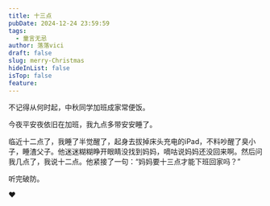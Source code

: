 ```yaml
---
title: 十三点
pubDate: 2024-12-24 23:59:59
tags:
  - 童言无忌
author: 落落vici
draft: false
slug: merry-Christmas
hideInList: false
isTop: false
feature:
---
```

不记得从何时起，中秋同学加班成家常便饭。

今夜平安夜依旧在加班，我九点多带安安睡了。

临近十二点了，我睡了半觉醒了，起身去拔掉床头充电的iPad，不料吵醒了臭小子，睡渣父子。他迷迷糊糊睁开眼睛没找到妈妈，嘀咕说妈妈还没回来啊。然后问我几点了，我说十二点。他紧接了一句：“妈妈要十三点才能下班回家吗？”

听完破防。

❤